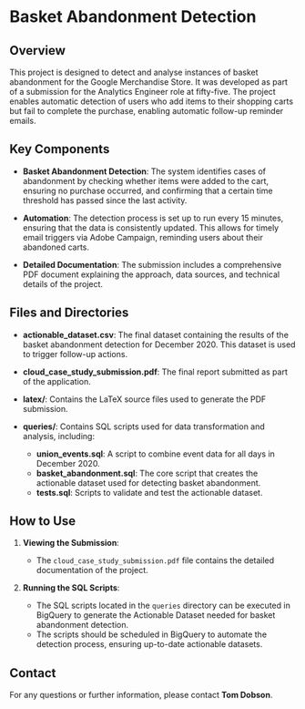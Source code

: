 # Basket Abandonment Detection

## Overview

This project is designed to detect and analyse instances of basket abandonment for the Google Merchandise Store. It was developed as part of a submission for the Analytics Engineer role at fifty-five. The project enables automatic detection of users who add items to their shopping carts but fail to complete the purchase, enabling automatic follow-up reminder emails.

## Key Components

- **Basket Abandonment Detection**: The system identifies cases of abandonment by checking whether items were added to the cart, ensuring no purchase occurred, and confirming that a certain time threshold has passed since the last activity.
  
- **Automation**: The detection process is set up to run every 15 minutes, ensuring that the data is consistently updated. This allows for timely email triggers via Adobe Campaign, reminding users about their abandoned carts.

- **Detailed Documentation**: The submission includes a comprehensive PDF document explaining the approach, data sources, and technical details of the project.

## Files and Directories

- **actionable_dataset.csv**: The final dataset containing the results of the basket abandonment detection for December 2020. This dataset is used to trigger follow-up actions.
  
- **cloud_case_study_submission.pdf**: The final report submitted as part of the application.

- **latex/**: Contains the LaTeX source files used to generate the PDF submission.

- **queries/**: Contains SQL scripts used for data transformation and analysis, including:
  - **union_events.sql**: A script to combine event data for all days in December 2020.
  - **basket_abandonment.sql**: The core script that creates the actionable dataset used for detecting basket abandonment.
  - **tests.sql**: Scripts to validate and test the actionable dataset.

## How to Use

1. **Viewing the Submission**:
   - The `cloud_case_study_submission.pdf` file contains the detailed documentation of the project.
   
2. **Running the SQL Scripts**:
   - The SQL scripts located in the `queries` directory can be executed in BigQuery to generate the Actionable Dataset needed for basket abandonment detection.
   - The scripts should be scheduled in BigQuery to automate the detection process, ensuring up-to-date actionable datasets.

## Contact

For any questions or further information, please contact **Tom Dobson**.
